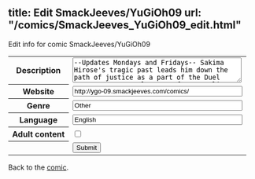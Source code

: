 title: Edit SmackJeeves/YuGiOh09
url: "/comics/SmackJeeves_YuGiOh09_edit.html"
---
Edit info for comic SmackJeeves/YuGiOh09

<form name="comic" action="http://gaepostmail.appspot.com/comic/" method="post">
<table class="comicinfo">
<tr>
<th>Description</th><td><textarea name="description" cols="40" rows="3">--Updates Mondays and Fridays-- Sakima Hirose's tragic past leads him down the path of justice as a part of the Duel Agents--a CIA-style team of ten Duelists made to take on the high crime of Neo Domino City! With the threat of the terror gang Aurora looming over the horizon, can Sakima work with his fellow Duel Agents Azuki Haneaoi and Taisuke Yatsuda to take Aurora down? Follow the story of Sakima and the Duel Agents as Yu-Gi-Oh! 09 presents all new cards, characters, and challenges in the biggest Yu-Gi-Oh! fan comic the internet has to offer!</textarea></td>
</tr>
<tr>
<th>Website</th><td><input type="text" name="url" value="http://ygo-09.smackjeeves.com/comics/" size="40"/></td>
</tr>
<tr>
<th>Genre</th><td><input type="text" name="genre" value="Other" size="40"/></td>
</tr>
<tr>
<th>Language</th><td><input type="text" name="language" value="English" size="40"/></td>
</tr>
<tr>
<th>Adult content</th><td><input type="checkbox" name="adult" value="adult" /></td>
</tr>
<tr>
<th></th><td>
<input type="hidden" name="comic" value="SmackJeeves_YuGiOh09" />
<input type="submit" name="submit" value="Submit" />
</td>
</tr>
</table>
</form>

Back to the [comic](SmackJeeves_YuGiOh09.html).
